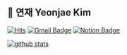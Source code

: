 ## 🌷 연재 Yeonjae Kim 
[![Hits](https://hits.seeyoufarm.com/api/count/incr/badge.svg?url=https%3A%2F%2Fgithub.com%2Fyeonjaekim99&count_bg=%23FBCECE&title_bg=%2395A7CC&icon=github.svg&icon_color=%23FFFFFF&title=hits&edge_flat=false)](https://hits.seeyoufarm.com)
[![Gmail Badge](https://img.shields.io/badge/Gmail-df7c77?style=flat&logo=Gmail&logoColor=white)](mailto:semote2@gmail.com)
[![Notion Badge](https://img.shields.io/badge/-Notion-505b65?logo=notion&logoColor=white&link=https://pine-jester-4a7.notion.site/References-c0da81fc7a0046178ae72de95255ac37)](https://pine-jester-4a7.notion.site/References-c0da81fc7a0046178ae72de95255ac37)


[![github stats](https://github-readme-stats.vercel.app/api?username=yeonjaekim99&count_private=true&bg_color=fff0f0&title_color=8999ba&show_icons=true&icon_color=8999ba&text_color=626262&custom_title=YeonJae)](https://github.com/anuraghazra/github-readme-stats)
